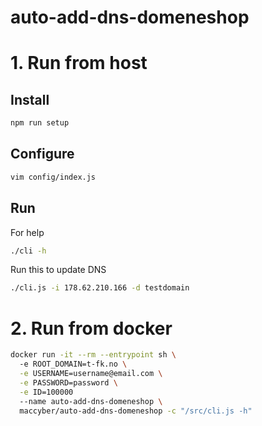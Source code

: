 # auto-add-dns-domeneshop

# 1. Run from host

## Install
```sh
npm run setup
```

## Configure
```sh
vim config/index.js
```

## Run

For help
```sh
./cli -h
```

Run this to update DNS
```sh
./cli.js -i 178.62.210.166 -d testdomain
```
# 2. Run from docker
```sh
docker run -it --rm --entrypoint sh \       
  -e ROOT_DOMAIN=t-fk.no \
  -e USERNAME=username@email.com \
  -e PASSWORD=password \
  -e ID=100000
  --name auto-add-dns-domeneshop \                    
  maccyber/auto-add-dns-domeneshop -c "/src/cli.js -h"
```
